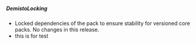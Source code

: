 ##### DemistoLocking

- Locked dependencies of the pack to ensure stability for versioned core packs. No changes in this release.
- this is for test